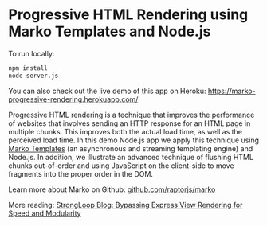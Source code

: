 Progressive HTML Rendering using Marko Templates and Node.js
===========================

To run locally:

```bash
npm install
node server.js
```

You can also check out the live demo of this app on Heroku:
https://marko-progressive-rendering.herokuapp.com/

Progressive HTML rendering is a technique that improves the performance of websites that involves sending an HTTP response for an HTML page in multiple chunks. This improves both the actual load time, as well as the perceived load time. In this demo Node.js app we apply this technique using [Marko Templates](https://github.com/raptorjs/marko) (an asynchronous and streaming templating engine) and Node.js. In addition, we illustrate an advanced technique of flushing HTML chunks out-of-order and using JavaScript on the client-side to move fragments into the proper order in the DOM. 

Learn more about Marko on Github: 
[github.com/raptorjs/marko](https://github.com/raptorjs/marko)

More reading:
[StrongLoop Blog: Bypassing Express View Rendering for Speed and Modularity](http://strongloop.com/strongblog/bypassing-express-view-rendering-for-speed-and-modularity/)
